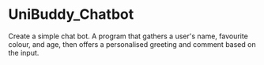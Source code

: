 # UniBuddy_Chatbot
Create a simple chat bot. A program that gathers a user's name, favourite colour, and age, then offers a personalised greeting and comment based on the input.
